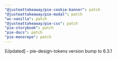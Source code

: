 ```yaml
---
"@justeattakeaway/pie-cookie-banner": patch
"@justeattakeaway/pie-modal": patch
"wc-vanilla": patch
"@justeattakeaway/pie-css": patch
"pie-storybook": patch
"pie-docs": patch
"pie-monorepo": patch
---
```


[Updated] - pie-design-tokens version bump to 6.3.1
